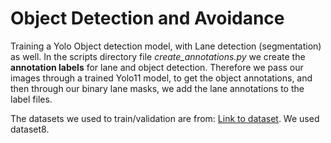 # Object Detection and Avoidance

Training a Yolo Object detection model, with Lane detection (segmentation) as well.
In the scripts directory file *create_annotations.py* we create the **annotation labels** for lane and object detection. Therefore we pass our images through a trained Yolo11 model, to get the object annotations, and then through our binary lane masks, we add the lane annotations to the label files.

The datasets we used to train/validation are from: [Link to dataset](https://onedrive.live.com/?id=4EF9629CA3CB4B5E%213022&cid=4EF9629CA3CB4B5E&redeem=aHR0cHM6Ly8xZHJ2Lm1zL3UvcyFBbDVMeTZPY1l2bE9sMDQxNHNSb3BGVkgyOTVXP2U9Q2pjbDYy). We used dataset8.